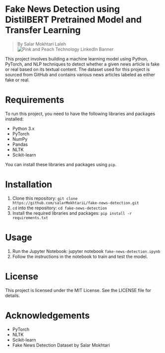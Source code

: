 # Fake News Detection using DistilBERT Pretrained Model and Transfer Learning
> By Salar Mokhtari Laleh
![Pink and Peach Technology LinkedIn Banner](https://github.com/salarMokhtariL/Fake-News-Detection-using-DistilBERT-Pretrained-Model-and-Transfer-Learning/assets/75142232/87ae3c47-96d3-40ba-8539-014a06f8c2a1)

This project involves building a machine learning model using Python, PyTorch, and NLP techniques to detect whether a given news article is fake or real based on its textual content. The dataset used for this project is sourced from GitHub and contains various news articles labeled as either fake or real.

# Requirements
To run this project, you need to have the following libraries and packages installed:

* Python 3.x
* PyTorch
* NumPy
* Pandas
* NLTK
* Scikit-learn

You can install these libraries and packages using `pip`.

# Installation
1. Clone this repository: `git clone https://github.com/salarMokhtariL/fake-news-detection.git`
2. `cd` into the repository: `cd fake-news-detection`
3. Install the required libraries and packages: `pip install -r requirements.txt`
# Usage

1. Run the Jupyter Notebook: jupyter notebook `fake-news-detection.ipynb`
2. Follow the instructions in the notebook to train and test the model.
# License
This project is licensed under the MIT License. See the LICENSE file for details.

# Acknowledgements
* PyTorch
* NLTK
* Scikit-learn
* Fake News Detection Dataset by Salar Mokhtari
